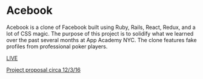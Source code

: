 # Acebook

Acebook is a clone of Facebook built using Ruby, Rails, React, Redux, and a lot of CSS magic.
The purpose of this project is to solidify what we learned over the past several months at
App Academy NYC. The clone features fake profiles from professional poker players.

[LIVE](https://spbk.herokuapp.com/)

[Project proposal circa 12/3/16](docs/README.md)
